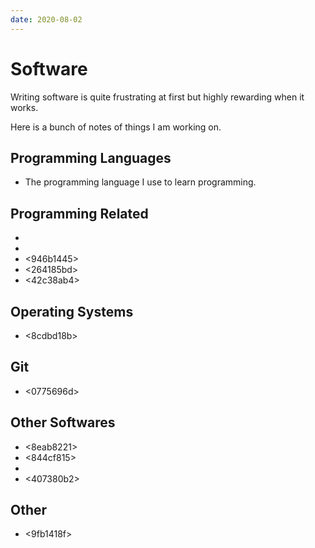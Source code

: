 ```yaml
---
date: 2020-08-02
---
```


# Software

Writing software is quite frustrating at first but highly rewarding when it
works.

Here is a bunch of notes of things I am working on.


## Programming Languages

* <f6590254> The programming language I use to learn programming.


## Programming Related

* <bed2654e>
* <c7120da0>
* <946b1445>
* <264185bd>
* <42c38ab4>


## Operating Systems

* <8cdbd18b>


## Git

* <0775696d>


## Other Softwares

* <8eab8221>
* <844cf815>
* <f68c39f2>
* <407380b2>


## Other

* <9fb1418f>
